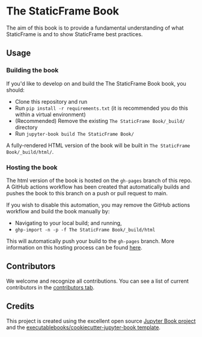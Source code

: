 # The StaticFrame Book

The aim of this book is to provide a fundamental understanding of what StaticFrame is and to show StaticFrame best practices.

## Usage

### Building the book

If you'd like to develop on and build the The StaticFrame Book book, you should:

- Clone this repository and run
- Run `pip install -r requirements.txt` (it is recommended you do this within a virtual environment)
- (Recommended) Remove the existing `The StaticFrame Book/_build/` directory
- Run `jupyter-book build The StaticFrame Book/`

A fully-rendered HTML version of the book will be built in `The StaticFrame Book/_build/html/`.

### Hosting the book

The html version of the book is hosted on the `gh-pages` branch of this repo. A GitHub actions workflow has been created that automatically builds and pushes the book to this branch on a push or pull request to main.

If you wish to disable this automation, you may remove the GitHub actions workflow and build the book manually by:

- Navigating to your local build; and running,
- `ghp-import -n -p -f The StaticFrame Book/_build/html`

This will automatically push your build to the `gh-pages` branch. More information on this hosting process can be found [here](https://jupyterbook.org/publish/gh-pages.html#manually-host-your-book-with-github-pages).

## Contributors

We welcome and recognize all contributions. You can see a list of current contributors in the [contributors tab](https://github.com/johnjhawk/the_staticframe_book/graphs/contributors).

## Credits

This project is created using the excellent open source [Jupyter Book project](https://jupyterbook.org/) and the [executablebooks/cookiecutter-jupyter-book template](https://github.com/executablebooks/cookiecutter-jupyter-book).
